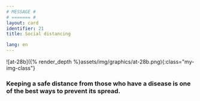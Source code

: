 ```yaml
---
# MESSAGE #
# ======= #
layout: card
identifier: 21
title: Social distancing

lang: en
---
```


![at-28b]({% render_depth %}assets/img/graphics/at-28b.png){:class="my-img-class"}

### Keeping a safe distance from those who have a disease is one of the best ways to prevent its spread.
